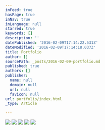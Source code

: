 ```yaml
---
inFeed: true
hasPage: true
inNav: true
inLanguage: null
starred: true
keywords: []
description: ''
datePublished: '2016-02-09T17:14:22.531Z'
dateModified: '2016-02-09T17:14:18.037Z'
title: Portfolio
author: []
sourcePath: _posts/2016-02-09-portfolio.md
published: true
authors: []
publisher:
  name: null
  domain: null
  url: null
  favicon: null
url: portfolio/index.html
_type: Article

---
```

![](https://the-grid-user-content.s3-us-west-2.amazonaws.com/e84a4b67-6e24-4f00-8bc1-e8aedb85781f.jpg)
![](https://the-grid-user-content.s3-us-west-2.amazonaws.com/399c8d84-d1bf-4fea-ba40-d37b1b8eb294.jpg)
![](https://the-grid-user-content.s3-us-west-2.amazonaws.com/dccbaa77-5ee4-4862-a3e7-0b936e8bde6b.jpg)
![](https://the-grid-user-content.s3-us-west-2.amazonaws.com/5bfde9c2-a621-4162-9c63-1e1d0044df25.jpg)
![](https://the-grid-user-content.s3-us-west-2.amazonaws.com/f5807270-7200-42f2-aa50-065ed2ea0aea.jpg)